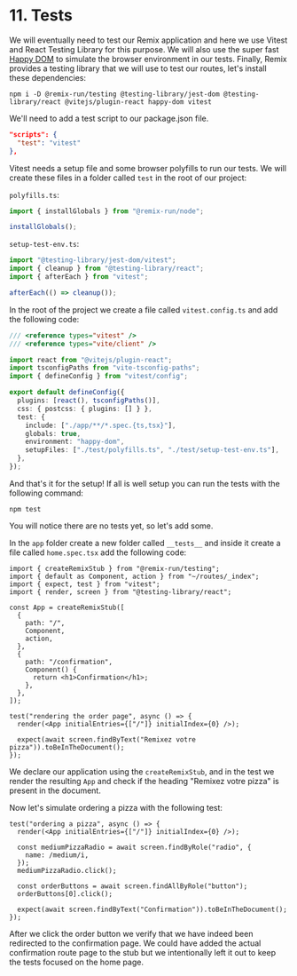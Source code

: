 # 11. Tests

We will eventually need to test our Remix application and here we use Vitest and React Testing Library for this purpose. We will also use the super fast [Happy DOM](https://github.com/capricorn86/happy-dom) to simulate the browser environment in our tests.
Finally, Remix provides a testing library that we will use to test our routes, let's install these dependencies:

`npm i -D @remix-run/testing @testing-library/jest-dom @testing-library/react @vitejs/plugin-react happy-dom vitest`

We'll need to add a test script to our package.json file.

```json
"scripts": {
  "test": "vitest"
},
```

Vitest needs a setup file and some browser polyfills to run our tests. We will create these files in a folder called `test` in the root of our project:

`polyfills.ts`:

```typescript
import { installGlobals } from "@remix-run/node";

installGlobals();
```

`setup-test-env.ts`:

```typescript
import "@testing-library/jest-dom/vitest";
import { cleanup } from "@testing-library/react";
import { afterEach } from "vitest";

afterEach(() => cleanup());
```

In the root of the project we create a file called `vitest.config.ts` and add the following code:

```typescript
/// <reference types="vitest" />
/// <reference types="vite/client" />

import react from "@vitejs/plugin-react";
import tsconfigPaths from "vite-tsconfig-paths";
import { defineConfig } from "vitest/config";

export default defineConfig({
  plugins: [react(), tsconfigPaths()],
  css: { postcss: { plugins: [] } },
  test: {
    include: ["./app/**/*.spec.{ts,tsx}"],
    globals: true,
    environment: "happy-dom",
    setupFiles: ["./test/polyfills.ts", "./test/setup-test-env.ts"],
  },
});
```

And that's it for the setup! If all is well setup you can run the tests with the following command:

`npm test`

You will notice there are no tests yet, so let's add some.

In the `app` folder create a new folder called `__tests__` and inside it create a file called `home.spec.tsx` add the following code:

```tsx
import { createRemixStub } from "@remix-run/testing";
import { default as Component, action } from "~/routes/_index";
import { expect, test } from "vitest";
import { render, screen } from "@testing-library/react";

const App = createRemixStub([
  {
    path: "/",
    Component,
    action,
  },
  {
    path: "/confirmation",
    Component() {
      return <h1>Confirmation</h1>;
    },
  },
]);

test("rendering the order page", async () => {
  render(<App initialEntries={["/"]} initialIndex={0} />);

  expect(await screen.findByText("Remixez votre pizza")).toBeInTheDocument();
});
```

We declare our application using the `createRemixStub`, and in the test we render the resulting `App` and check if the heading "Remixez votre pizza" is present in the document.

Now let's simulate ordering a pizza with the following test:

```tsx
test("ordering a pizza", async () => {
  render(<App initialEntries={["/"]} initialIndex={0} />);

  const mediumPizzaRadio = await screen.findByRole("radio", {
    name: /medium/i,
  });
  mediumPizzaRadio.click();

  const orderButtons = await screen.findAllByRole("button");
  orderButtons[0].click();

  expect(await screen.findByText("Confirmation")).toBeInTheDocument();
});
```

After we click the order button we verify that we have indeed been redirected to the confirmation page.
We could have added the actual confirmation route page to the stub but we intentionally left it out to keep the tests focused on the home page.
